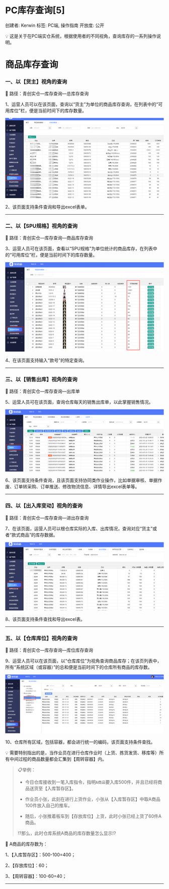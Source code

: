# PC库存查询[5]

创建者: Kerwin
标签: PC端, 操作指南
开放度: 公开

<aside>
💡 这是关于在PC端实仓系统，根据使用者的不同视角，查询库存的一系列操作说明。

</aside>

# 商品库存查询

### 一、以【货主】视角的查询

<aside>
📌 路径：青创实仓—库存查询—总库存查询

</aside>

1、运营人员可以在该页面，查询以“货主”为单位的商品库存查询，在列表中的“可用库位”栏，便是当前时间下的库存数量。

![Untitled](PC%E5%BA%93%E5%AD%98%E6%9F%A5%E8%AF%A2%5B5%5D%205dc8800f1dc2428ea7901b31ac29e62d/Untitled.png)

2、该页面支持条件查询和导出excel表单。

---

### 二、以【SPU规格】视角的查询

<aside>
📌 路径：青创实仓—库存查询—商品库存查询

</aside>

3、运营人员可在该页面，查看以“SPU规格”为单位统计的商品库存，在列表中的“可用库位”栏，便是当前时间下的库存数量。

![Untitled](PC%E5%BA%93%E5%AD%98%E6%9F%A5%E8%AF%A2%5B5%5D%205dc8800f1dc2428ea7901b31ac29e62d/Untitled%201.png)

4、在该页面支持输入“款号”的特定查询。

---

### 三、以【销售出库】视角的查询

<aside>
📌 路径：青创实仓—库存查询—出库单

</aside>

5、运营人员可在该页面，查询仓库每天的销售出库单，以此掌握销售情况。

![Untitled](PC%E5%BA%93%E5%AD%98%E6%9F%A5%E8%AF%A2%5B5%5D%205dc8800f1dc2428ea7901b31ac29e62d/Untitled%202.png)

6、该页面支持条件查询，且该页面支持协同类作业操作，比如单据审核、单据作废、订单转采购、订单推送、修改物流信息、详情导出excel表单等。

---

### 四、以【出入库变动】视角的查询

<aside>
📌 路径：青创实仓—库存查询—进出存查询

</aside>

7、在该页面，运营人员可以根仓库实际的入库、出库情况，查询对应“货主”或者“款式商品”的库存数据。

![Untitled](PC%E5%BA%93%E5%AD%98%E6%9F%A5%E8%AF%A2%5B5%5D%205dc8800f1dc2428ea7901b31ac29e62d/Untitled%203.png)

8、该页面支持条件查找和导出excel表。

---

### 五、以【仓库库位】视角的查询

<aside>
📌 路径：青创实仓—库存查询—库位库存查询

</aside>

9、运营人员可以在该页面，以“仓库库位”为视角查询商品库存；在该页列表中，所有“系统区域（或容器）”的总和便是当前时间下的仓库所有商品的库存数。

![Untitled](PC%E5%BA%93%E5%AD%98%E6%9F%A5%E8%AF%A2%5B5%5D%205dc8800f1dc2428ea7901b31ac29e62d/Untitled%204.png)

10、仓库所有区域，包括容器，都会进行统一的编码，该页面支持条件查找。

<aside>
💡 需要特别指出的是，当作业员在进行仓库作业时（上货、拣货发货、移库等）所有中间过程的商品数量都会汇集到【周转容器】内。

</aside>

> 📋举例：
> 
> 
> 
> - 今日仓库接收到一笔入库指令，指明`A商品`要入库500件，并且已经将商品送货至【入库暂存区】。
> 
> - 作业员小张，此刻在进行上货作业，小张从【入库暂存区】中取A商品100件放入自己的推车。
> - 随后，小张推着板车到【存放库位】上货，此时小张已经上货了60件A商品。
> 
> ⁉️那么，此时仓库系统A商品的库存数量怎么显示⁉️

<aside>
🎯 A商品的库存数为：

1、【入库暂存区】：500-100=400；

2、【存放库位】：60；

3、【周转容器】：100-60=40；

</aside>

---